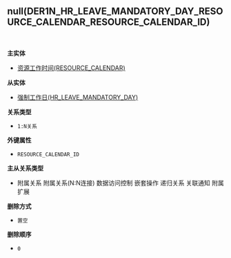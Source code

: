 ## null(DER1N_HR_LEAVE_MANDATORY_DAY_RESOURCE_CALENDAR_RESOURCE_CALENDAR_ID) <!-- {docsify-ignore-all} -->



<br>
<p class="panel-title"><b>主实体</b></p>

* [资源工作时间(RESOURCE_CALENDAR)](module/resource/resource_calendar)

<p class="panel-title"><b>从实体</b></p>

* [强制工作日(HR_LEAVE_MANDATORY_DAY)](module/hr/hr_leave_mandatory_day)

<p class="panel-title"><b>关系类型</b></p>

* `1:N关系`

<p class="panel-title"><b>外键属性</b></p>

* `RESOURCE_CALENDAR_ID`

<p class="panel-title"><b>主从关系类型</b></p>

* <i class="fa fa-square"/></i> 附属关系 <i class="fa fa-square"/></i> 附属关系(N:N连接) <i class="fa fa-square"/></i> 数据访问控制 <i class="fa fa-square"/></i> 嵌套操作 <i class="fa fa-square"/></i> 递归关系 <i class="fa fa-square"/></i> 关联通知 <i class="fa fa-square"/></i> 附属扩展

<p class="panel-title"><b>删除方式</b></p>

* `置空`

<p class="panel-title"><b>删除顺序</b></p>

* `0`
